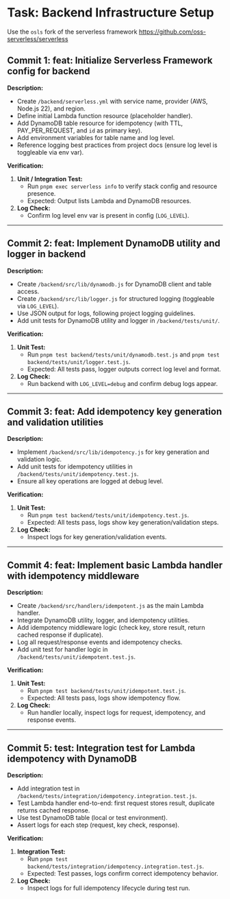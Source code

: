 # Task: Backend Infrastructure Setup

Use the `osls` fork of the serverless framework https://github.com/oss-serverless/serverless

## Commit 1: feat: Initialize Serverless Framework config for backend
**Description:**
- Create `/backend/serverless.yml` with service name, provider (AWS, Node.js 22), and region.
- Define initial Lambda function resource (placeholder handler).
- Add DynamoDB table resource for idempotency (with TTL, PAY_PER_REQUEST, and `id` as primary key).
- Add environment variables for table name and log level.
- Reference logging best practices from project docs (ensure log level is toggleable via env var).

**Verification:**
1. **Unit / Integration Test:**
   - Run `pnpm exec serverless info` to verify stack config and resource presence.
   - Expected: Output lists Lambda and DynamoDB resources.
2. **Log Check:**
   - Confirm log level env var is present in config (`LOG_LEVEL`).

---

## Commit 2: feat: Implement DynamoDB utility and logger in backend
**Description:**
- Create `/backend/src/lib/dynamodb.js` for DynamoDB client and table access.
- Create `/backend/src/lib/logger.js` for structured logging (toggleable via `LOG_LEVEL`).
- Use JSON output for logs, following project logging guidelines.
- Add unit tests for DynamoDB utility and logger in `/backend/tests/unit/`.

**Verification:**
1. **Unit Test:**
   - Run `pnpm test backend/tests/unit/dynamodb.test.js` and `pnpm test backend/tests/unit/logger.test.js`.
   - Expected: All tests pass, logger outputs correct log level and format.
2. **Log Check:**
   - Run backend with `LOG_LEVEL=debug` and confirm debug logs appear.

---

## Commit 3: feat: Add idempotency key generation and validation utilities
**Description:**
- Implement `/backend/src/lib/idempotency.js` for key generation and validation logic.
- Add unit tests for idempotency utilities in `/backend/tests/unit/idempotency.test.js`.
- Ensure all key operations are logged at debug level.

**Verification:**
1. **Unit Test:**
   - Run `pnpm test backend/tests/unit/idempotency.test.js`.
   - Expected: All tests pass, logs show key generation/validation steps.
2. **Log Check:**
   - Inspect logs for key generation/validation events.

---

## Commit 4: feat: Implement basic Lambda handler with idempotency middleware
**Description:**
- Create `/backend/src/handlers/idempotent.js` as the main Lambda handler.
- Integrate DynamoDB utility, logger, and idempotency utilities.
- Add idempotency middleware logic (check key, store result, return cached response if duplicate).
- Log all request/response events and idempotency checks.
- Add unit test for handler logic in `/backend/tests/unit/idempotent.test.js`.

**Verification:**
1. **Unit Test:**
   - Run `pnpm test backend/tests/unit/idempotent.test.js`.
   - Expected: All tests pass, logs show idempotency flow.
2. **Log Check:**
   - Run handler locally, inspect logs for request, idempotency, and response events.

---

## Commit 5: test: Integration test for Lambda idempotency with DynamoDB
**Description:**
- Add integration test in `/backend/tests/integration/idempotency.integration.test.js`.
- Test Lambda handler end-to-end: first request stores result, duplicate returns cached response.
- Use test DynamoDB table (local or test environment).
- Assert logs for each step (request, key check, response).

**Verification:**
1. **Integration Test:**
   - Run `pnpm test backend/tests/integration/idempotency.integration.test.js`.
   - Expected: Test passes, logs confirm correct idempotency behavior.
2. **Log Check:**
   - Inspect logs for full idempotency lifecycle during test run. 